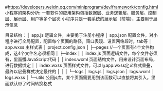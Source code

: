 #https://developers.weixin.qq.com/miniprogram/dev/framework/config.html
小程序的架构分析:
  一套软件的应用架构包括数据层、业务逻辑层、服务层、控制层、展示层、用户等多个层次
小程序只是一套系统的展示层（前端），主要用于展示信息


目录结构：
│  app.js  逻辑文件，主要勇于注册小程序
│  app.json  配置文件，对小程序进行全局配置，配置每个页面的路径，窗口表现、设置网络超时，tab等
│  app.wxss  主样式表
│  project.config.json
│
├─pages  //一个页面有4个文件构成，这4个文件名必须相同
│  ├─index
│  │      index.js  页面逻辑文件，每个文件必须有，里面蟹JavaScript代码
│  │      index.wxml  页面结构文件，用来设计页面布局，进行数据绑定
│  │      index.wxss  页面样式文件，可以与app.wxss定义样式重叠，最终以层叠样式决定最终的
│  │
│  └─logs
│          logs.js
│          logs.json
│          logs.wxml
│          logs.wxss
│
└─utils  公用js库，某个页面需要用到该函数可以直接将其引入，里面默认带了时间转换格式


